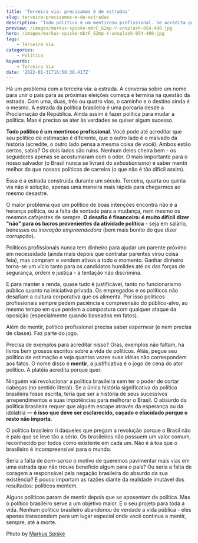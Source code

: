 ```yaml
---
title: 'Terveira via: precisamos é de estradas'
slug: terveira-precisamos-e-de-estradas
description: 'Todo político é um mentiroso profissional. Se acredita que seu político de estimação é diferente, saiba, o outro lado pensa a mesma coisa do dele.'
preview: /images/markus-spiske-mbrF_62mp-Y-unsplash-854-480.jpg
hero: /images/markus-spiske-mbrF_62mp-Y-unsplash-854-480.jpg
tags:
    - Terceira Via
categories:
    - Política
keywords:
    - Terceira Via
date: '2022-01-31T16:58:38.417Z'
---
```

Há um problema com a terceira via: a estrada. A conversa sobre um nome para unir o país para as próximas eleições começa e termina na questão da estrada. Com uma, duas, três ou quatro vias, o caminho e o destino ainda é o mesmo. A estrada da política brasileira é uma porcaria desde a Proclamação da República. Ainda assim é fazer política para mudar a política. Mas é preciso se ater às verdades se quiser algum sucesso.

**Todo político é um mentiroso profissional**. Você pode até acreditar que seu político de estimação é diferente, que o outro lado é o malvado da história (acredite, o outro lado pensa a mesma coisa de você). Ambos estão certos, sabia? Os dois lados são ruins. Nenhum deles cheira bem - os seguidores apenas se acostumaram com o odor. O mais importante para o nosso salvador (o Brasil nunca se livrará do *sebastianismo*) é saber mentir melhor do que nossos políticos de carreira (o que não é tão difícil assim).

Essa é a estrada construída durante um século. Terceira, quarta ou quinta via não é solução, apenas uma maneira mais rápida para chegarmos ao mesmo desastre.

O maior problema que um político de boas intenções encontra não é a herança política, ou a falta de vontade para a mudança, nem mesmo os mesmos cafajestes de sempre. **O desafio é financeiro: é muito difícil dizer "não" para os lucros provenientes da atividade política** - seja em salário, benesses ou *inovação empreendedora* (bem mais bonito do que dizer *corrupção*).

Políticos profissionais nunca tem dinheiro para ajudar um parente próximo em necessidade (ainda mais depois que contratar parentes virou coisa feia), mas compram e vendem ativos a todo o momento. Ganhar dinheiro torna-se um vício tanto para os candidatos humildes até os das forças de segurança, ordem e justiça - a tentação não discrimina.

E para manter a renda, quase tudo é justificável, tanto no funcionarismo público quanto na iniciativa privada. Os empregados e os políticos não desafiam a cultura corporativa que os alimenta. Por isso políticos profissionais sempre pedem paciência e compreensão do público-alvo, ao mesmo tempo em que perdem a compostura com qualquer ataque da oposição (especialmente quando baseados em fatos). 

Além de mentir, político profissional precisa saber espernear (e nem precisa de classe). Faz parte do jogo.

Precisa de exemplos para acreditar nisso? Oras, exemplos não faltam, há livros bem grossos escritos sobre a vida de políticos. Aliás, pegue seu político de estimação e veja quantas vezes suas idéias não correspondem aos fatos. O nome disso é **mentir**, a justificativa é o jogo de cena do ator político. A platéia acredita porque quer. 

Ninguém vai revolucionar a política brasileira sem ter o poder de cortar cabeças (no sentido literal). Se a única história significativa da política brasileira fosse escrita, teria que ser a história de seus sucessivos arrependimentos e suas impotências para melhorar o Brasil. O absurdo da política brasileira requer que alguém escape através da esperança ou da idolatria — **é isso que deve ser esclarecido, caçado e elucidado porque o resto não importa**. 

O político brasileiro ri daqueles que pregam a revolução porque o Brasil não é pais que se leve tão a sério. Os brasileiros não possuem um valor comum, reconhecido por todos como existente em cada um. Não é à toa que o brasileiro é incompreensível para o mundo.

Seria a falta de *bom-senso* o motivo de queremos pavimentar mais vias em uma estrada que não trouxe benefício algum para o país? Ou seria a falta de coragem a responsável pela negação brasileira do absurdo da sua existência? E pouco importam as razões diante da realidade imutável dos resultados: políticos mentem. 

Alguns políticos param de mentir depois que se aposentam da política. Mas o político brasileiro serve a um objetivo maior. É o seu projeto para toda a vida. Nenhum político brasileiro abandonou de verdade a vida pública - eles apenas transcendem para um lugar especial onde você continua a mentir, sempre, até a morte.

Photo by [Markus Spiske](https://unsplash.com/@markusspiske?utm_source=unsplash&utm_medium=referral&utm_content=creditCopyText)
  